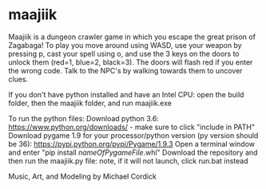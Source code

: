 # maajiik
Maajiik is a dungeon crawler game in which you escape the great prison of Zagabaga! To play you move around using WASD, 
use your weapon by pressing p, cast your spell using o, and use the 3 keys on the doors to unlock them (red=1, blue=2, black=3).
The doors will flash red if you enter the wrong code. Talk to the NPC's by walking towards them to uncover clues.

If you don't have python installed and have an Intel CPU:
open the build folder, then the maajiik folder, and run maajiik.exe

To run the python files:
Download python 3.6: https://www.python.org/downloads/ - make sure to click "include in PATH"
Download pygame 1.9 for your processor/python version (py version should be 36): https://pypi.python.org/pypi/Pygame/1.9.3
Open a terminal window and enter "pip install *nameOfPygameFile*.whl"
Download the repository and then run the maajiik.py file: note, if it will not launch, click run.bat instead

Music, Art, and Modeling by Michael Cordick
